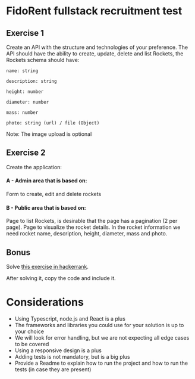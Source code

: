 # FidoRent fullstack recruitment test

## Exercise 1
Create an API with the structure and technologies of your preference. The API should have the ability to create, update, delete and list Rockets, the Rockets schema should have:

```
name: string

description: string

height: number

diameter: number

mass: number

photo: string (url) / file (Object)
```

Note: The image upload is optional

## Exercise 2
Create the application:

#### A - Admin area that is based on:
Form to create, edit and delete rockets

#### B - Public area that is based on:
Page to list Rockets, is desirable that the page has a pagination (2 per page).
Page to visualize the rocket details.
In the rocket information we need rocket name, description, height, diameter, mass and photo.

## Bonus
Solve [this exercise in hackerrank](https://www.hackerrank.com/challenges/three-month-preparation-kit-tree-preorder-traversal/problem?isFullScreen=true&h_l=interview&playlist_slugs%5B%5D=preparation-kits&playlist_slugs%5B%5D=three-month-preparation-kit&playlist_slugs%5B%5D=three-month-week-eleven).

After solving it, copy the code and include it.


# Considerations
- Using Typescript, node.js and React is a plus
- The frameworks and libraries you could use for your solution is up to your choice
- We will look for error handling, but we are not expecting all edge cases to be covered
- Using a responsive design is a plus
- Adding tests is not mandatory, but is a big plus
- Provide a Readme to explain how to run the project and how to run the tests (in case they are present)
